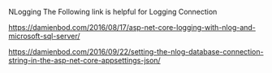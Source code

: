 NLogging
The Following link is helpful for Logging Connection

https://damienbod.com/2016/08/17/asp-net-core-logging-with-nlog-and-microsoft-sql-server/

https://damienbod.com/2016/09/22/setting-the-nlog-database-connection-string-in-the-asp-net-core-appsettings-json/
